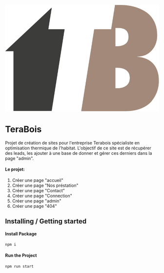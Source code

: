 ![logo terabois](https://github.com/magicniclus/teraboisfrontend/blob/main/public/img/logo.png?raw=true) 

# TeraBois

Projet de création de sites pour l'entreprise Terabois spécialiste en optimisation thermique de l'habitat. L'objectif de ce site est de récupérer des leads, les ajouter à une base de donner et gérer ces derniers dans la page "admin". 

#### Le projet:
1. Créer une page "accueil"
2. Créer une page "Nos préstation"
3. Créer une page "Contact"
4. Créer une page "Connection"
5. Créer une page "admin"
6. Créer une page "404"

## Installing / Getting started

#### Install Package
```
npm i 
```

#### Run the Project
```
npm run start
```


